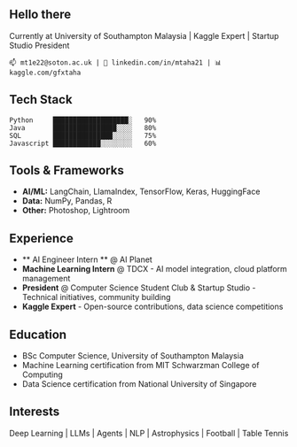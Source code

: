 ## Hello there

Currently at University of Southampton Malaysia | Kaggle Expert | Startup Studio President

```
📫 mt1e22@soton.ac.uk | 🔗 linkedin.com/in/mtaha21 | 📊 kaggle.com/gfxtaha
```

## Tech Stack
```
Python     ███████████████████░   90%
Java       ████████████████░░░░   80% 
SQL        ███████████████░░░░░   75%
Javascript ████████████░░░░░░░░   60%
```

## Tools & Frameworks
- **AI/ML:** LangChain, LlamaIndex, TensorFlow, Keras, HuggingFace
- **Data:** NumPy, Pandas, R
- **Other:** Photoshop, Lightroom

## Experience
- ** AI Engineer Intern ** @ AI Planet
- **Machine Learning Intern** @ TDCX - AI model integration, cloud platform management
- **President** @ Computer Science Student Club & Startup Studio - Technical initiatives, community building
- **Kaggle Expert** - Open-source contributions, data science competitions

## Education
- BSc Computer Science, University of Southampton Malaysia
- Machine Learning certification from MIT Schwarzman College of Computing
- Data Science certification from National University of Singapore

## Interests
Deep Learning | LLMs | Agents | NLP | Astrophysics | Football | Table Tennis

